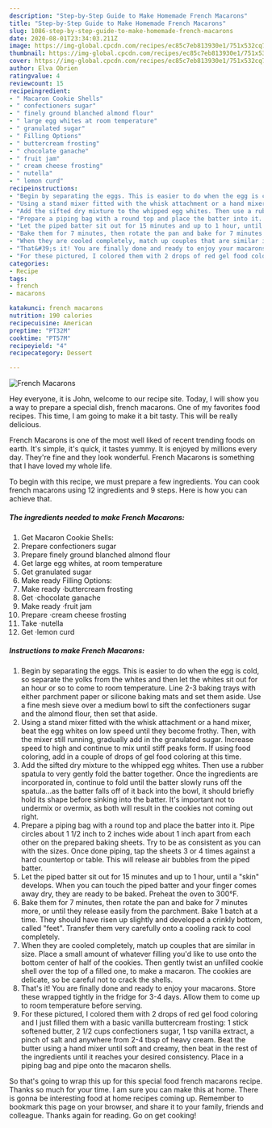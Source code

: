 ```yaml
---
description: "Step-by-Step Guide to Make Homemade French Macarons"
title: "Step-by-Step Guide to Make Homemade French Macarons"
slug: 1086-step-by-step-guide-to-make-homemade-french-macarons
date: 2020-08-01T23:34:03.211Z
image: https://img-global.cpcdn.com/recipes/ec85c7eb813930e1/751x532cq70/french-macarons-recipe-main-photo.jpg
thumbnail: https://img-global.cpcdn.com/recipes/ec85c7eb813930e1/751x532cq70/french-macarons-recipe-main-photo.jpg
cover: https://img-global.cpcdn.com/recipes/ec85c7eb813930e1/751x532cq70/french-macarons-recipe-main-photo.jpg
author: Elva Obrien
ratingvalue: 4
reviewcount: 15
recipeingredient:
- " Macaron Cookie Shells"
- " confectioners sugar"
- " finely ground blanched almond flour"
- " large egg whites at room temperature"
- " granulated sugar"
- " Filling Options"
- " buttercream frosting"
- " chocolate ganache"
- " fruit jam"
- " cream cheese frosting"
- " nutella"
- " lemon curd"
recipeinstructions:
- "Begin by separating the eggs. This is easier to do when the egg is cold, so separate the yolks from the whites and then let the whites sit out for an hour or so to come to room temperature. Line 2-3 baking trays with either parchment paper or silicone baking mats and set them aside. Use a fine mesh sieve over a medium bowl to sift the confectioners sugar and the almond flour, then set that aside."
- "Using a stand mixer fitted with the whisk attachment or a hand mixer, beat the egg whites on low speed until they become frothy. Then, with the mixer still running, gradually add in the granulated sugar. Increase speed to high and continue to mix until stiff peaks form. If using food coloring, add in a couple of drops of gel food coloring at this time."
- "Add the sifted dry mixture to the whipped egg whites. Then use a rubber spatula to very gently fold the batter together. Once the ingredients are incorporated in, continue to fold until the batter slowly runs off the spatula...as the batter falls off of it back into the bowl, it should briefly hold its shape before sinking into the batter. It&#39;s important not to undermix or overmix, as both will result in the cookies not coming out right."
- "Prepare a piping bag with a round top and place the batter into it. Pipe circles about 1 1/2 inch to 2 inches wide about 1 inch apart from each other on the prepared baking sheets. Try to be as consistent as you can with the sizes. Once done piping, tap the sheets 3 or 4 times against a hard countertop or table. This will release air bubbles from the piped batter."
- "Let the piped batter sit out for 15 minutes and up to 1 hour, until a &#34;skin&#34; develops. When you can touch the piped batter and your finger comes away dry, they are ready to be baked. Preheat the oven to 300°F."
- "Bake them for 7 minutes, then rotate the pan and bake for 7 minutes more, or until they release easily from the parchment. Bake 1 batch at a time. They should have risen up slightly and developed a crinkly bottom, called &#34;feet&#34;. Transfer them very carefully onto a cooling rack to cool completely."
- "When they are cooled completely, match up couples that are similar in size. Place a small amount of whatever filling you&#39;d like to use onto the bottom center of half of the cookies. Then gently twist an unfilled cookie shell over the top of a filled one, to make a macaron. The cookies are delicate, so be careful not to crack the shells."
- "That&#39;s it! You are finally done and ready to enjoy your macarons. Store these wrapped tightly in the fridge for 3-4 days. Allow them to come up to room temperature before serving."
- "For these pictured, I colored them with 2 drops of red gel food coloring and I just filled them with a basic vanilla buttercream frosting: 1 stick softened butter, 2 1/2 cups confectioners sugar, 1 tsp vanilla extract, a pinch of salt and anywhere from 2-4 tbsp of heavy cream. Beat the butter using a hand mixer until soft and creamy, then beat in the rest of the ingredients until it reaches your desired consistency. Place in a piping bag and pipe onto the macaron shells."
categories:
- Recipe
tags:
- french
- macarons

katakunci: french macarons 
nutrition: 190 calories
recipecuisine: American
preptime: "PT32M"
cooktime: "PT57M"
recipeyield: "4"
recipecategory: Dessert

---
```



![French Macarons](https://img-global.cpcdn.com/recipes/ec85c7eb813930e1/751x532cq70/french-macarons-recipe-main-photo.jpg)

Hey everyone, it is John, welcome to our recipe site. Today, I will show you a way to prepare a special dish, french macarons. One of my favorites food recipes. This time, I am going to make it a bit tasty. This will be really delicious.



French Macarons is one of the most well liked of recent trending foods on earth. It's simple, it's quick, it tastes yummy. It is enjoyed by millions every day. They're fine and they look wonderful. French Macarons is something that I have loved my whole life.


To begin with this recipe, we must prepare a few ingredients. You can cook french macarons using 12 ingredients and 9 steps. Here is how you can achieve that.

<!--inarticleads1-->

##### The ingredients needed to make French Macarons:

1. Get  Macaron Cookie Shells:
1. Prepare  confectioners sugar
1. Prepare  finely ground blanched almond flour
1. Get  large egg whites, at room temperature
1. Get  granulated sugar
1. Make ready  Filling Options:
1. Make ready  ·buttercream frosting
1. Get  ·chocolate ganache
1. Make ready  ·fruit jam
1. Prepare  ·cream cheese frosting
1. Take  ·nutella
1. Get  ·lemon curd




<!--inarticleads2-->

##### Instructions to make French Macarons:

1. Begin by separating the eggs. This is easier to do when the egg is cold, so separate the yolks from the whites and then let the whites sit out for an hour or so to come to room temperature. Line 2-3 baking trays with either parchment paper or silicone baking mats and set them aside. Use a fine mesh sieve over a medium bowl to sift the confectioners sugar and the almond flour, then set that aside.
1. Using a stand mixer fitted with the whisk attachment or a hand mixer, beat the egg whites on low speed until they become frothy. Then, with the mixer still running, gradually add in the granulated sugar. Increase speed to high and continue to mix until stiff peaks form. If using food coloring, add in a couple of drops of gel food coloring at this time.
1. Add the sifted dry mixture to the whipped egg whites. Then use a rubber spatula to very gently fold the batter together. Once the ingredients are incorporated in, continue to fold until the batter slowly runs off the spatula...as the batter falls off of it back into the bowl, it should briefly hold its shape before sinking into the batter. It&#39;s important not to undermix or overmix, as both will result in the cookies not coming out right.
1. Prepare a piping bag with a round top and place the batter into it. Pipe circles about 1 1/2 inch to 2 inches wide about 1 inch apart from each other on the prepared baking sheets. Try to be as consistent as you can with the sizes. Once done piping, tap the sheets 3 or 4 times against a hard countertop or table. This will release air bubbles from the piped batter.
1. Let the piped batter sit out for 15 minutes and up to 1 hour, until a &#34;skin&#34; develops. When you can touch the piped batter and your finger comes away dry, they are ready to be baked. Preheat the oven to 300°F.
1. Bake them for 7 minutes, then rotate the pan and bake for 7 minutes more, or until they release easily from the parchment. Bake 1 batch at a time. They should have risen up slightly and developed a crinkly bottom, called &#34;feet&#34;. Transfer them very carefully onto a cooling rack to cool completely.
1. When they are cooled completely, match up couples that are similar in size. Place a small amount of whatever filling you&#39;d like to use onto the bottom center of half of the cookies. Then gently twist an unfilled cookie shell over the top of a filled one, to make a macaron. The cookies are delicate, so be careful not to crack the shells.
1. That&#39;s it! You are finally done and ready to enjoy your macarons. Store these wrapped tightly in the fridge for 3-4 days. Allow them to come up to room temperature before serving.
1. For these pictured, I colored them with 2 drops of red gel food coloring and I just filled them with a basic vanilla buttercream frosting: 1 stick softened butter, 2 1/2 cups confectioners sugar, 1 tsp vanilla extract, a pinch of salt and anywhere from 2-4 tbsp of heavy cream. Beat the butter using a hand mixer until soft and creamy, then beat in the rest of the ingredients until it reaches your desired consistency. Place in a piping bag and pipe onto the macaron shells.




So that's going to wrap this up for this special food french macarons recipe. Thanks so much for your time. I am sure you can make this at home. There is gonna be interesting food at home recipes coming up. Remember to bookmark this page on your browser, and share it to your family, friends and colleague. Thanks again for reading. Go on get cooking!
